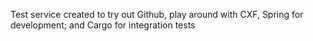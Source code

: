 Test service created to try out Github, play around with CXF, Spring for development; and Cargo for integration tests
